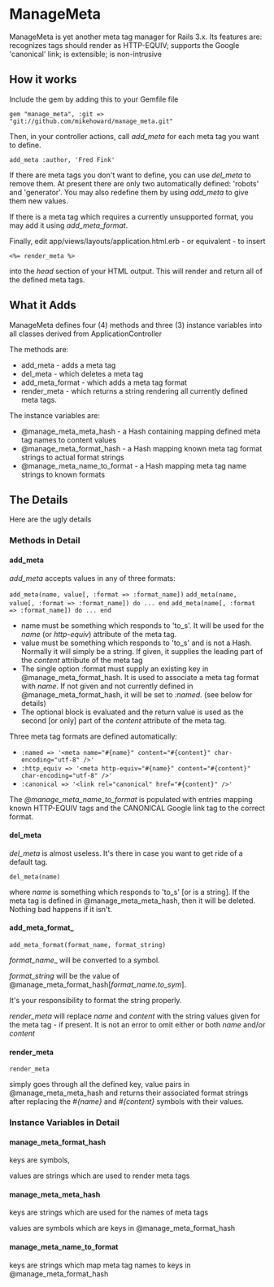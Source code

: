 ManageMeta
============

ManageMeta is yet another meta tag manager for Rails 3.x. Its features are: recognizes tags
should render as HTTP-EQUIV; supports the Google 'canonical' link; is extensible; is non-intrusive

How it works
-----------

Include the gem by adding this to your Gemfile file

`gem "manage_meta", :git => "git://github.com/mikehoward/manage_meta.git"`

Then, in your controller actions, call _add_meta_ for each meta tag you want
to define.

`add_meta :author, 'Fred Fink'`

If there are meta tags you don't want to define, you can use _del_meta_ to remove them.
At present there are only two automatically defined: 'robots' and 'generator'. You may
also redefine them by using _add_meta_ to give them new values.

If there is a meta tag which requires a currently unsupported format, you may add it
using _add_meta_format_.

Finally, edit app/views/layouts/application.html.erb - or equivalent - to insert

`<%= render_meta %>`

into the _head_ section of your HTML output. This will render and return all of the
defined meta tags.

What it Adds
------------

ManageMeta defines four (4) methods and three (3) instance variables into all classes
derived from ApplicationController

The methods are:

* add_meta - adds a meta tag
* del_meta - which deletes a meta tag
* add_meta_format - which adds a meta tag format
* render_meta - which returns a string rendering all currently defined meta tags.

The instance variables are:

* @manage_meta_meta_hash - a Hash containing mapping defined meta tag names to content values
* @manage_meta_format_hash - a Hash mapping known meta tag format strings to actual format strings
* @manage_meta_name_to_format - a Hash mapping meta tag name strings to known formats

The Details
--------------

Here are the ugly details

### Methods in Detail ###

#### add_meta ####

_add_meta_ accepts values in any of three formats:

`add_meta(name, value[, :format => :format_name])`
`add_meta(name, value[, :format => :format_name]) do ... end`
`add_meta(name[, :format => :format_name]) do ... end`

* name must be something which responds to 'to_s'. It will be used for the _name_ (or _http-equiv_)
attribute of the meta tag.
* value must be something which responds to 'to_s' and is not a Hash. Normally it will simply
be a string. If given, it supplies the leading part of the _content_ attribute of the meta tag
* The single option :format must supply an existing key in @manage_meta_format_hash. It is
used to associate a meta tag format with _name_. If not given and not currently defined in
@manage_meta_format_hash, it will be set to _:named_. (see below for details)
* The optional block is evaluated and the return value is used as the second [or only] part
of the _content_ attribute of the meta tag.

Three meta tag formats are defined automatically:

* `:named => '<meta name="#{name}" content="#{content}" char-encoding="utf-8" />'`
* `:http_equiv => '<meta http-equiv="#{name}" content="#{content}" char-encoding="utf-8" />'`
* `:canonical => '<link rel="canonical" href="#{content}" />'`

The _@manage_meta_name_to_format_ is populated with entries mapping known HTTP-EQUIV tags
and the CANONICAL Google link tag to the correct format.

#### del_meta ####

_del_meta_ is almost useless. It's there in case you want to get ride of a default tag.

`del_meta(name)`

where _name_ is something which responds to 'to_s' [or is a string]. If the meta tag is
defined in @manage_meta_meta_hash, then it will be deleted. Nothing bad happens if it isn't.

#### add_meta_format_ ####

`add_meta_format(format_name, format_string)`

_format_name__ will be converted to a symbol.

_format_string_ will be the value of @manage_meta_format_hash[_format_name.to_sym_].

It's your responsibility to format the string properly.

_render_meta_ will replace _name_ and _content_ with the string values given for the meta
tag - if present. It is not an error to omit either or both _name_ and/or _content_

#### render_meta ####

`render_meta`

simply goes through all the defined key, value pairs in @manage_meta_meta_hash and
returns their associated format strings after replacing the _#{name}_ and _#{content}_
symbols with their values.

### Instance Variables in Detail ###

#### manage_meta_format_hash ####

keys are symbols,

values are strings which are used to render meta tags

####  manage_meta_meta_hash ####

keys are strings which are used for the names of meta tags

values are symbols which are keys in @manage_meta_format_hash

#### manage_meta_name_to_format ####

keys are strings which map meta tag names to keys in @manage_meta_format_hash
